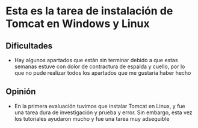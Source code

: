 # Esta es la tarea de instalación de Tomcat en Windows y Linux
## Dificultades
- Hay algunos apartados que están sin terminar debido a que estas semanas estuve con dolor de contractura de espalda y cuello, por lo que no pude realizar todos los apartados que me gustaría haber hecho
## Opinión
- En la primera evaluación tuvimos que instalar Tomcat en Linux, y fue una tarea dura de investigación y prueba y error. Sin embargo, esta vez los tutoriales ayudaron mucho y fue una tarea muy adsequible
